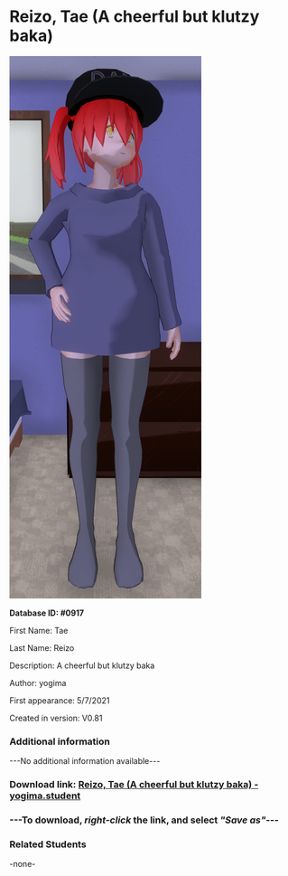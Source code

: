 # Reizo, Tae (A cheerful but klutzy baka)

<img src="../../Files/Images/Reizo, Tae (A cheerful but klutzy baka).png" title="Reizo, Tae (A cheerful but klutzy baka) - yogima">

**Database ID: #0917**

First Name: Tae

Last Name: Reizo

Description: A cheerful but klutzy baka

Author: yogima

First appearance: 5/7/2021

Created in version: V0.81

### Additional information

---No additional information available---

### Download link: <a href="https://raw.githubusercontent.com/Arbiter1223/Daigaku-Gurashi-Custom-Students/master/Files/Student%20Files/Reizo%2C%20Tae%20(A%20cheerful%20but%20klutzy%20baka)%20-%20yogima.student">Reizo, Tae (A cheerful but klutzy baka) - yogima.student</a>

### ---**To download, _right-click_ the link, and select _"Save as"_**---

### Related Students

-none-
